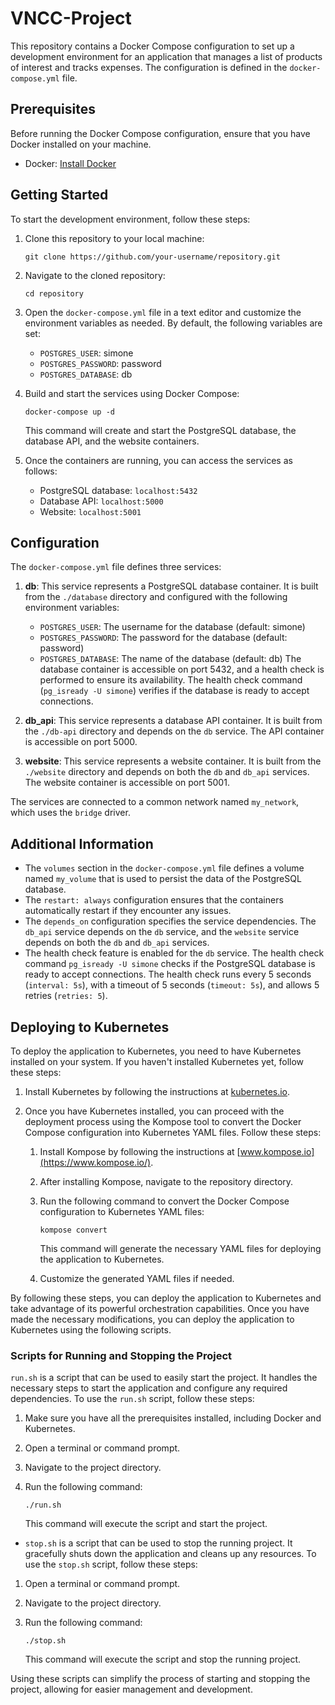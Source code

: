 # VNCC-Project

This repository contains a Docker Compose configuration to set up a development environment for an application that manages a list of products of interest and tracks expenses. The configuration is defined in the `docker-compose.yml` file.

## Prerequisites

Before running the Docker Compose configuration, ensure that you have Docker installed on your machine.

- Docker: [Install Docker](https://docs.docker.com/get-docker/)

## Getting Started

To start the development environment, follow these steps:

1. Clone this repository to your local machine:

   ```
   git clone https://github.com/your-username/repository.git
   ```

2. Navigate to the cloned repository:

   ```
   cd repository
   ```

3. Open the `docker-compose.yml` file in a text editor and customize the environment variables as needed. By default, the following variables are set:

   - `POSTGRES_USER`: simone
   - `POSTGRES_PASSWORD`: password
   - `POSTGRES_DATABASE`: db

4. Build and start the services using Docker Compose:

   ```
   docker-compose up -d
   ```

   This command will create and start the PostgreSQL database, the database API, and the website containers.

5. Once the containers are running, you can access the services as follows:

   - PostgreSQL database: `localhost:5432`
   - Database API: `localhost:5000`
   - Website: `localhost:5001`

## Configuration

The `docker-compose.yml` file defines three services:

1. **db**: This service represents a PostgreSQL database container. It is built from the `./database` directory and configured with the following environment variables:
   - `POSTGRES_USER`: The username for the database (default: simone)
   - `POSTGRES_PASSWORD`: The password for the database (default: password)
   - `POSTGRES_DATABASE`: The name of the database (default: db)
   The database container is accessible on port 5432, and a health check is performed to ensure its availability. The health check command (`pg_isready -U simone`) verifies if the database is ready to accept connections.

2. **db_api**: This service represents a database API container. It is built from the `./db-api` directory and depends on the `db` service. The API container is accessible on port 5000.

3. **website**: This service represents a website container. It is built from the `./website` directory and depends on both the `db` and `db_api` services. The website container is accessible on port 5001.

The services are connected to a common network named `my_network`, which uses the `bridge` driver.

## Additional Information

- The `volumes` section in the `docker-compose.yml` file defines a volume named `my_volume` that is used to persist the data of the PostgreSQL database.
- The `restart: always` configuration ensures that the containers automatically restart if they encounter any issues.
- The `depends_on` configuration specifies the service dependencies. The `db_api` service depends on the `db` service, and the `website` service depends on both the `db` and `db_api` services.
- The health check feature is enabled for the `db` service. The health check command `pg_isready -U simone` checks if the PostgreSQL database is ready to accept connections. The health check runs every 5 seconds (`interval: 5s`), with a timeout of 5 seconds (`timeout: 5s`), and allows 5 retries (`retries: 5`).


## Deploying to Kubernetes

To deploy the application to Kubernetes, you need to have Kubernetes installed on your system. If you haven't installed Kubernetes yet, follow these steps:

1. Install Kubernetes by following the instructions at [kubernetes.io](https://kubernetes.io/docs/setup/).

2. Once you have Kubernetes installed, you can proceed with the deployment process using the Kompose tool to convert the Docker Compose configuration into Kubernetes YAML files. Follow these steps:

   1. Install Kompose by following the instructions at [www.kompose.io](https://www.kompose.io/).

   2. After installing Kompose, navigate to the repository directory.

   3. Run the following command to convert the Docker Compose configuration to Kubernetes YAML files:

      ```
      kompose convert
      ```

      This command will generate the necessary YAML files for deploying the application to Kubernetes.

   4. Customize the generated YAML files if needed.


By following these steps, you can deploy the application to Kubernetes and take advantage of its powerful orchestration capabilities.
Once you have made the necessary modifications, you can deploy the application to Kubernetes using the following scripts.

### Scripts for Running and Stopping the Project

`run.sh` is a script that can be used to easily start the project. It handles the necessary steps to start the application and configure any required dependencies. To use the `run.sh` script, follow these steps:

1. Make sure you have all the prerequisites installed, including Docker and Kubernetes.

2. Open a terminal or command prompt.

3. Navigate to the project directory.

4. Run the following command:

   ```
   ./run.sh
   ```

   This command will execute the script and start the project.

- `stop.sh` is a script that can be used to stop the running project. It gracefully shuts down the application and cleans up any resources. To use the `stop.sh` script, follow these steps:

1. Open a terminal or command prompt.

2. Navigate to the project directory.

3. Run the following command:

   ```
   ./stop.sh
   ```

   This command will execute the script and stop the running project.

Using these scripts can simplify the process of starting and stopping the project, allowing for easier management and development.
